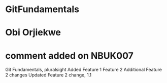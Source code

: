 # GitFundamentals
# Obi Orjiekwe
# comment added on NBUK007
Git Fundamentals, pluralsight
Added Feature 1
Feature 2
Additional Feature 2 changes
Updated Feature 2 change, 1.1
